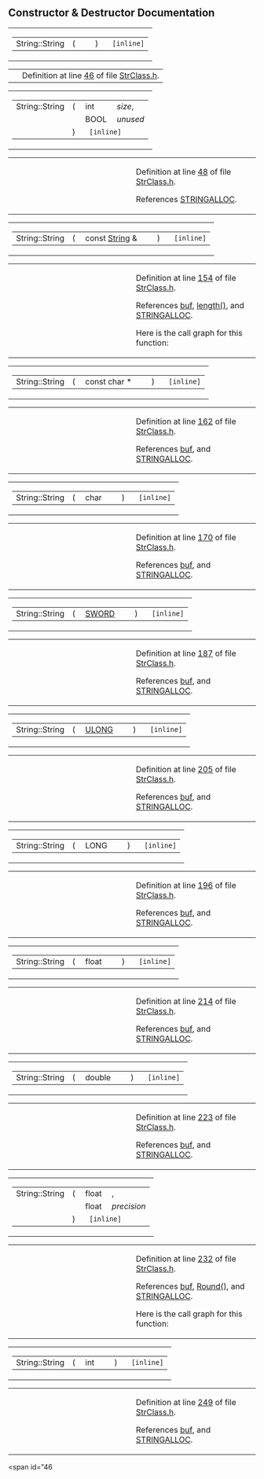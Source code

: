 ## Constructor & Destructor Documentation

<span id="0ba49edf0a3eadae36e9c6582904e348" class="anchor"></span>

<table class="mdTable" data-cellpadding="2" data-cellspacing="0">
<colgroup>
<col style="width: 100%" />
</colgroup>
<tbody>
<tr>
<td class="mdRow"><table data-cellpadding="0" data-cellspacing="0" data-border="0">
<tbody>
<tr>
<td class="md" data-nowrap="" data-valign="top">String::String</td>
<td class="md" data-valign="top">( </td>
<td class="mdname1" data-valign="top" data-nowrap=""></td>
<td class="md" data-valign="top"> ) </td>
<td class="md" data-nowrap=""><code> [inline]</code></td>
</tr>
</tbody>
</table></td>
</tr>
</tbody>
</table>

|  |  |
|----|----|
|   | Definition at line <a href="StrClass_8h-source.md#l00046" class="el">46</a> of file <a href="StrClass_8h-source.md" class="el">StrClass.h</a>. |

<span id="e0a174d86a8d7fdf5fed7f8c8c7d8076" class="anchor"></span>

<table class="mdTable" data-cellpadding="2" data-cellspacing="0">
<colgroup>
<col style="width: 100%" />
</colgroup>
<tbody>
<tr>
<td class="mdRow"><table data-cellpadding="0" data-cellspacing="0" data-border="0">
<tbody>
<tr>
<td class="md" data-nowrap="" data-valign="top">String::String</td>
<td class="md" data-valign="top">( </td>
<td class="md" data-nowrap="" data-valign="top">int </td>
<td class="mdname" data-nowrap=""><em>size</em>,</td>
</tr>
<tr>
<td class="md" style="text-align: right;" data-nowrap=""></td>
<td class="md"></td>
<td class="md" data-nowrap="">BOOL </td>
<td class="mdname" data-nowrap=""><em>unused</em></td>
</tr>
<tr>
<td class="md"></td>
<td class="md">) </td>
<td colspan="2" class="md"><code> [inline]</code></td>
</tr>
</tbody>
</table></td>
</tr>
</tbody>
</table>

<table data-cellspacing="5" data-cellpadding="0" data-border="0">
<colgroup>
<col style="width: 50%" />
<col style="width: 50%" />
</colgroup>
<tbody>
<tr>
<td> </td>
<td><p>Definition at line <a href="StrClass_8h-source.md#l00048" class="el">48</a> of file <a href="StrClass_8h-source.md" class="el">StrClass.h</a>.</p>
<p>References <a href="StrClass_8h-source.md#l00016" class="el">STRINGALLOC</a>.</p></td>
</tr>
</tbody>
</table>

<span id="bf424b66509e7d2bc61bcbcbf671ae7e" class="anchor"></span>

<table class="mdTable" data-cellpadding="2" data-cellspacing="0">
<colgroup>
<col style="width: 100%" />
</colgroup>
<tbody>
<tr>
<td class="mdRow"><table data-cellpadding="0" data-cellspacing="0" data-border="0">
<tbody>
<tr>
<td class="md" data-nowrap="" data-valign="top">String::String</td>
<td class="md" data-valign="top">( </td>
<td class="md" data-nowrap="" data-valign="top">const <a href="classString.md" class="el">String</a> &amp; </td>
<td class="mdname1" data-valign="top" data-nowrap=""></td>
<td class="md" data-valign="top"> ) </td>
<td class="md" data-nowrap=""><code> [inline]</code></td>
</tr>
</tbody>
</table></td>
</tr>
</tbody>
</table>

<table data-cellspacing="5" data-cellpadding="0" data-border="0">
<colgroup>
<col style="width: 50%" />
<col style="width: 50%" />
</colgroup>
<tbody>
<tr>
<td> </td>
<td><p>Definition at line <a href="StrClass_8h-source.md#l00154" class="el">154</a> of file <a href="StrClass_8h-source.md" class="el">StrClass.h</a>.</p>
<p>References <a href="StrClass_8h-source.md#l00037" class="el">buf</a>, <a href="StrClass_8h-source.md#l00258" class="el">length()</a>, and <a href="StrClass_8h-source.md#l00016" class="el">STRINGALLOC</a>.</p>
<p>Here is the call graph for this function:</p>
<span class="image placeholder" data-original-image-src="classString_bf424b66509e7d2bc61bcbcbf671ae7e_cgraph.gif" data-original-image-title="" data-border="0" usemap="#classString_bf424b66509e7d2bc61bcbcbf671ae7e_cgraph_map"></span></td>
</tr>
</tbody>
</table>

<span id="3a9272dc943115fabf00184ccf3a0aec" class="anchor"></span>

<table class="mdTable" data-cellpadding="2" data-cellspacing="0">
<colgroup>
<col style="width: 100%" />
</colgroup>
<tbody>
<tr>
<td class="mdRow"><table data-cellpadding="0" data-cellspacing="0" data-border="0">
<tbody>
<tr>
<td class="md" data-nowrap="" data-valign="top">String::String</td>
<td class="md" data-valign="top">( </td>
<td class="md" data-nowrap="" data-valign="top">const char * </td>
<td class="mdname1" data-valign="top" data-nowrap=""></td>
<td class="md" data-valign="top"> ) </td>
<td class="md" data-nowrap=""><code> [inline]</code></td>
</tr>
</tbody>
</table></td>
</tr>
</tbody>
</table>

<table data-cellspacing="5" data-cellpadding="0" data-border="0">
<colgroup>
<col style="width: 50%" />
<col style="width: 50%" />
</colgroup>
<tbody>
<tr>
<td> </td>
<td><p>Definition at line <a href="StrClass_8h-source.md#l00162" class="el">162</a> of file <a href="StrClass_8h-source.md" class="el">StrClass.h</a>.</p>
<p>References <a href="StrClass_8h-source.md#l00037" class="el">buf</a>, and <a href="StrClass_8h-source.md#l00016" class="el">STRINGALLOC</a>.</p></td>
</tr>
</tbody>
</table>

<span id="31af560f6b01018ce5a51dc947caa892" class="anchor"></span>

<table class="mdTable" data-cellpadding="2" data-cellspacing="0">
<colgroup>
<col style="width: 100%" />
</colgroup>
<tbody>
<tr>
<td class="mdRow"><table data-cellpadding="0" data-cellspacing="0" data-border="0">
<tbody>
<tr>
<td class="md" data-nowrap="" data-valign="top">String::String</td>
<td class="md" data-valign="top">( </td>
<td class="md" data-nowrap="" data-valign="top">char </td>
<td class="mdname1" data-valign="top" data-nowrap=""></td>
<td class="md" data-valign="top"> ) </td>
<td class="md" data-nowrap=""><code> [inline]</code></td>
</tr>
</tbody>
</table></td>
</tr>
</tbody>
</table>

<table data-cellspacing="5" data-cellpadding="0" data-border="0">
<colgroup>
<col style="width: 50%" />
<col style="width: 50%" />
</colgroup>
<tbody>
<tr>
<td> </td>
<td><p>Definition at line <a href="StrClass_8h-source.md#l00170" class="el">170</a> of file <a href="StrClass_8h-source.md" class="el">StrClass.h</a>.</p>
<p>References <a href="StrClass_8h-source.md#l00037" class="el">buf</a>, and <a href="StrClass_8h-source.md#l00016" class="el">STRINGALLOC</a>.</p></td>
</tr>
</tbody>
</table>

<span id="c6d8e7ecd0b83db7bf94400655dbb368" class="anchor"></span>

<table class="mdTable" data-cellpadding="2" data-cellspacing="0">
<colgroup>
<col style="width: 100%" />
</colgroup>
<tbody>
<tr>
<td class="mdRow"><table data-cellpadding="0" data-cellspacing="0" data-border="0">
<tbody>
<tr>
<td class="md" data-nowrap="" data-valign="top">String::String</td>
<td class="md" data-valign="top">( </td>
<td class="md" data-nowrap="" data-valign="top"><a href="DataType_8h.md#cbd2d4a26a53d662f50ce88a33d98f5b" class="el">SWORD</a> </td>
<td class="mdname1" data-valign="top" data-nowrap=""></td>
<td class="md" data-valign="top"> ) </td>
<td class="md" data-nowrap=""><code> [inline]</code></td>
</tr>
</tbody>
</table></td>
</tr>
</tbody>
</table>

<table data-cellspacing="5" data-cellpadding="0" data-border="0">
<colgroup>
<col style="width: 50%" />
<col style="width: 50%" />
</colgroup>
<tbody>
<tr>
<td> </td>
<td><p>Definition at line <a href="StrClass_8h-source.md#l00187" class="el">187</a> of file <a href="StrClass_8h-source.md" class="el">StrClass.h</a>.</p>
<p>References <a href="StrClass_8h-source.md#l00037" class="el">buf</a>, and <a href="StrClass_8h-source.md#l00016" class="el">STRINGALLOC</a>.</p></td>
</tr>
</tbody>
</table>

<span id="aa522854f52092be28e70e1108ebc4f1" class="anchor"></span>

<table class="mdTable" data-cellpadding="2" data-cellspacing="0">
<colgroup>
<col style="width: 100%" />
</colgroup>
<tbody>
<tr>
<td class="mdRow"><table data-cellpadding="0" data-cellspacing="0" data-border="0">
<tbody>
<tr>
<td class="md" data-nowrap="" data-valign="top">String::String</td>
<td class="md" data-valign="top">( </td>
<td class="md" data-nowrap="" data-valign="top"><a href="DataType_8h.md#0edad1cd854da1f522d2a35119917e84" class="el">ULONG</a> </td>
<td class="mdname1" data-valign="top" data-nowrap=""></td>
<td class="md" data-valign="top"> ) </td>
<td class="md" data-nowrap=""><code> [inline]</code></td>
</tr>
</tbody>
</table></td>
</tr>
</tbody>
</table>

<table data-cellspacing="5" data-cellpadding="0" data-border="0">
<colgroup>
<col style="width: 50%" />
<col style="width: 50%" />
</colgroup>
<tbody>
<tr>
<td> </td>
<td><p>Definition at line <a href="StrClass_8h-source.md#l00205" class="el">205</a> of file <a href="StrClass_8h-source.md" class="el">StrClass.h</a>.</p>
<p>References <a href="StrClass_8h-source.md#l00037" class="el">buf</a>, and <a href="StrClass_8h-source.md#l00016" class="el">STRINGALLOC</a>.</p></td>
</tr>
</tbody>
</table>

<span id="23f1587128b055e2961f32bf07148a55" class="anchor"></span>

<table class="mdTable" data-cellpadding="2" data-cellspacing="0">
<colgroup>
<col style="width: 100%" />
</colgroup>
<tbody>
<tr>
<td class="mdRow"><table data-cellpadding="0" data-cellspacing="0" data-border="0">
<tbody>
<tr>
<td class="md" data-nowrap="" data-valign="top">String::String</td>
<td class="md" data-valign="top">( </td>
<td class="md" data-nowrap="" data-valign="top">LONG </td>
<td class="mdname1" data-valign="top" data-nowrap=""></td>
<td class="md" data-valign="top"> ) </td>
<td class="md" data-nowrap=""><code> [inline]</code></td>
</tr>
</tbody>
</table></td>
</tr>
</tbody>
</table>

<table data-cellspacing="5" data-cellpadding="0" data-border="0">
<colgroup>
<col style="width: 50%" />
<col style="width: 50%" />
</colgroup>
<tbody>
<tr>
<td> </td>
<td><p>Definition at line <a href="StrClass_8h-source.md#l00196" class="el">196</a> of file <a href="StrClass_8h-source.md" class="el">StrClass.h</a>.</p>
<p>References <a href="StrClass_8h-source.md#l00037" class="el">buf</a>, and <a href="StrClass_8h-source.md#l00016" class="el">STRINGALLOC</a>.</p></td>
</tr>
</tbody>
</table>

<span id="184fe64d48e038526e7217524b61e892" class="anchor"></span>

<table class="mdTable" data-cellpadding="2" data-cellspacing="0">
<colgroup>
<col style="width: 100%" />
</colgroup>
<tbody>
<tr>
<td class="mdRow"><table data-cellpadding="0" data-cellspacing="0" data-border="0">
<tbody>
<tr>
<td class="md" data-nowrap="" data-valign="top">String::String</td>
<td class="md" data-valign="top">( </td>
<td class="md" data-nowrap="" data-valign="top">float </td>
<td class="mdname1" data-valign="top" data-nowrap=""></td>
<td class="md" data-valign="top"> ) </td>
<td class="md" data-nowrap=""><code> [inline]</code></td>
</tr>
</tbody>
</table></td>
</tr>
</tbody>
</table>

<table data-cellspacing="5" data-cellpadding="0" data-border="0">
<colgroup>
<col style="width: 50%" />
<col style="width: 50%" />
</colgroup>
<tbody>
<tr>
<td> </td>
<td><p>Definition at line <a href="StrClass_8h-source.md#l00214" class="el">214</a> of file <a href="StrClass_8h-source.md" class="el">StrClass.h</a>.</p>
<p>References <a href="StrClass_8h-source.md#l00037" class="el">buf</a>, and <a href="StrClass_8h-source.md#l00016" class="el">STRINGALLOC</a>.</p></td>
</tr>
</tbody>
</table>

<span id="9024b895790563f4d1774dbdff87c4cf" class="anchor"></span>

<table class="mdTable" data-cellpadding="2" data-cellspacing="0">
<colgroup>
<col style="width: 100%" />
</colgroup>
<tbody>
<tr>
<td class="mdRow"><table data-cellpadding="0" data-cellspacing="0" data-border="0">
<tbody>
<tr>
<td class="md" data-nowrap="" data-valign="top">String::String</td>
<td class="md" data-valign="top">( </td>
<td class="md" data-nowrap="" data-valign="top">double </td>
<td class="mdname1" data-valign="top" data-nowrap=""></td>
<td class="md" data-valign="top"> ) </td>
<td class="md" data-nowrap=""><code> [inline]</code></td>
</tr>
</tbody>
</table></td>
</tr>
</tbody>
</table>

<table data-cellspacing="5" data-cellpadding="0" data-border="0">
<colgroup>
<col style="width: 50%" />
<col style="width: 50%" />
</colgroup>
<tbody>
<tr>
<td> </td>
<td><p>Definition at line <a href="StrClass_8h-source.md#l00223" class="el">223</a> of file <a href="StrClass_8h-source.md" class="el">StrClass.h</a>.</p>
<p>References <a href="StrClass_8h-source.md#l00037" class="el">buf</a>, and <a href="StrClass_8h-source.md#l00016" class="el">STRINGALLOC</a>.</p></td>
</tr>
</tbody>
</table>

<span id="f23b2678de6abdcbd6c744ee45f7544b" class="anchor"></span>

<table class="mdTable" data-cellpadding="2" data-cellspacing="0">
<colgroup>
<col style="width: 100%" />
</colgroup>
<tbody>
<tr>
<td class="mdRow"><table data-cellpadding="0" data-cellspacing="0" data-border="0">
<tbody>
<tr>
<td class="md" data-nowrap="" data-valign="top">String::String</td>
<td class="md" data-valign="top">( </td>
<td class="md" data-nowrap="" data-valign="top">float </td>
<td class="mdname" data-nowrap="">,</td>
</tr>
<tr>
<td class="md" style="text-align: right;" data-nowrap=""></td>
<td class="md"></td>
<td class="md" data-nowrap="">float </td>
<td class="mdname" data-nowrap=""><em>precision</em></td>
</tr>
<tr>
<td class="md"></td>
<td class="md">) </td>
<td colspan="2" class="md"><code> [inline]</code></td>
</tr>
</tbody>
</table></td>
</tr>
</tbody>
</table>

<table data-cellspacing="5" data-cellpadding="0" data-border="0">
<colgroup>
<col style="width: 50%" />
<col style="width: 50%" />
</colgroup>
<tbody>
<tr>
<td> </td>
<td><p>Definition at line <a href="StrClass_8h-source.md#l00232" class="el">232</a> of file <a href="StrClass_8h-source.md" class="el">StrClass.h</a>.</p>
<p>References <a href="StrClass_8h-source.md#l00037" class="el">buf</a>, <a href="Macros_8h-source.md#l00037" class="el">Round()</a>, and <a href="StrClass_8h-source.md#l00016" class="el">STRINGALLOC</a>.</p>
<p>Here is the call graph for this function:</p>
<span class="image placeholder" data-original-image-src="classString_f23b2678de6abdcbd6c744ee45f7544b_cgraph.gif" data-original-image-title="" data-border="0" usemap="#classString_f23b2678de6abdcbd6c744ee45f7544b_cgraph_map"></span></td>
</tr>
</tbody>
</table>

<span id="753ec8f654bf9c1dfa0267eac7a49bb0" class="anchor"></span>

<table class="mdTable" data-cellpadding="2" data-cellspacing="0">
<colgroup>
<col style="width: 100%" />
</colgroup>
<tbody>
<tr>
<td class="mdRow"><table data-cellpadding="0" data-cellspacing="0" data-border="0">
<tbody>
<tr>
<td class="md" data-nowrap="" data-valign="top">String::String</td>
<td class="md" data-valign="top">( </td>
<td class="md" data-nowrap="" data-valign="top">int </td>
<td class="mdname1" data-valign="top" data-nowrap=""></td>
<td class="md" data-valign="top"> ) </td>
<td class="md" data-nowrap=""><code> [inline]</code></td>
</tr>
</tbody>
</table></td>
</tr>
</tbody>
</table>

<table data-cellspacing="5" data-cellpadding="0" data-border="0">
<colgroup>
<col style="width: 50%" />
<col style="width: 50%" />
</colgroup>
<tbody>
<tr>
<td> </td>
<td><p>Definition at line <a href="StrClass_8h-source.md#l00249" class="el">249</a> of file <a href="StrClass_8h-source.md" class="el">StrClass.h</a>.</p>
<p>References <a href="StrClass_8h-source.md#l00037" class="el">buf</a>, and <a href="StrClass_8h-source.md#l00016" class="el">STRINGALLOC</a>.</p></td>
</tr>
</tbody>
</table>

<span id="46